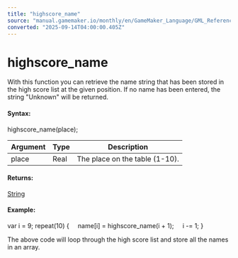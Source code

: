 ```yaml
---
title: "highscore_name"
source: "manual.gamemaker.io/monthly/en/GameMaker_Language/GML_Reference/General_Game_Control/highscore_name.htm"
converted: "2025-09-14T04:00:00.405Z"
---
```


# highscore\_name

With this function you can retrieve the name string that has been stored in the high score list at the given position. If no name has been entered, the string "Unknown" will be returned.

#### Syntax:

highscore\_name(place);

| Argument | Type | Description |
| --- | --- | --- |
| place | Real | The place on the table (1-10). |

#### Returns:

[String](../../../../../../GameMaker_Language/GML_Overview/Data_Types.md)

#### Example:

var i = 9;
repeat(10)
{
    name\[i\] = highscore\_name(i + 1);
    i -= 1;
}

The above code will loop through the high score list and store all the names in an array.